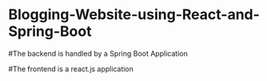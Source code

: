 # Blogging-Website-using-React-and-Spring-Boot

#The backend is handled by a Spring Boot Application

#The frontend is a react.js application

